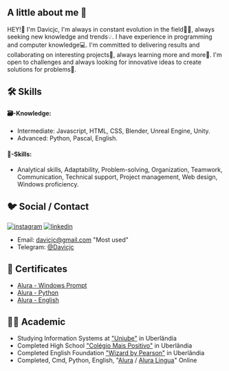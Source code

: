## A little about me 🤏

HEY!👋 I'm Davicjc, I'm always in constant evolution in the field👨‍💻, always seeking new knowledge and trends💡. I have experience in programming and computer knowledge💻. I'm committed to delivering results and collaborating on interesting projects👀, always learning more and more🧠. I'm open to challenges and always looking for innovative ideas to create solutions for problems🧩.

## 🛠 Skills

#### 🗃️-Knowledge:
- Intermediate: Javascript, HTML, CSS, Blender, Unreal Engine, Unity.
- Advanced: Python, Pascal, English.

#### 🔬-Skills:
- Analytical skills, Adaptability, Problem-solving, Organization, Teamwork, Communication, Technical support, Project management, Web design, Windows proficiency.

## 🐦 Social / Contact

[![instagram](https://img.shields.io/badge/instagram-e75480?style=for-the-badge&logo=instagram&logoColor=white)](https://www.instagram.com/davicjc/)
[![linkedin](https://img.shields.io/badge/linkedin-0A66C2?style=for-the-badge&logo=linkedin&logoColor=white)](https://www.linkedin.com/in/davicjc/)

 - Email: [davicjc@gmail.com]() "Most used"
 - Telegram: [@Davicjc](https://t.me/Davicjc)
              

## 📄 Certificates

 - [Alura - Windows Prompt](https://cursos.alura.com.br/certificate/928718ae-78bf-470c-8a9f-3f0eb90de3e2)
 - [Alura - Python](https://cursos.alura.com.br/degree/certificate/73bdebb7-586e-4155-ba31-6f9a3f9ffe31)
 - [Alura - English](https://cursos.aluralingua.com.br/user/davicjc/fullCertificate/c132d749e825c86943d1d544566febd3)
 
## 🧑‍🎓 Academic

- Studying Information Systems at ["Uniube"](https://uniube.br/) in Uberlândia
- Completed High School ["Colégio Mais Positivo"](https://maispositivo.com.br/) in Uberlândia
- Completed English Foundation ["Wizard by Pearson"](https://wizard.com.br/) in Uberlândia
- Completed, Cmd, Python, English, "[Alura](https://www.alura.com.br/) / [Alura Lingua](https://www.aluralingua.com.br/)" Online
